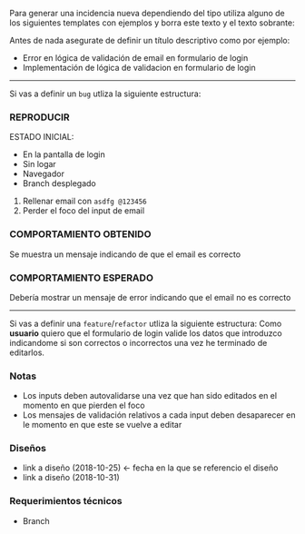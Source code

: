 Para generar una incidencia nueva dependiendo del tipo utiliza alguno de los siguientes templates con ejemplos y borra este texto y el texto sobrante:

Antes de nada asegurate de definir un título descriptivo como por ejemplo:
- Error en lógica de validación de email en formulario de login
- Implementación de lógica de validacion en formulario de login

---

Si vas a definir un `bug` utliza la siguiente estructura:
### REPRODUCIR
ESTADO INICIAL:
- En la pantalla de login
- Sin logar
- Navegador
- Branch desplegado

1. Rellenar email con `asdfg @123456`
1. Perder el foco del input de email

### COMPORTAMIENTO OBTENIDO
Se muestra un mensaje indicando de que el email es correcto

### COMPORTAMIENTO ESPERADO
Debería mostrar un mensaje de error indicando que el email no es correcto

---

Si vas a definir una `feature`/`refactor` utliza la siguiente estructura:
Como **usuario** quiero que el formulario de login valide los datos que introduzco indicandome si son correctos o incorrectos una vez he terminado de editarlos.

### Notas

- Los inputs deben autovalidarse una vez que han sido editados en el momento en que pierden el foco
- Los mensajes de validación relativos a cada input deben desaparecer en le momento en que este se vuelve a editar

### Diseños
- link a diseño (2018-10-25) <- fecha en la que se referencio el diseño
- link a diseño (2018-10-31)

### Requerimientos técnicos
- Branch
